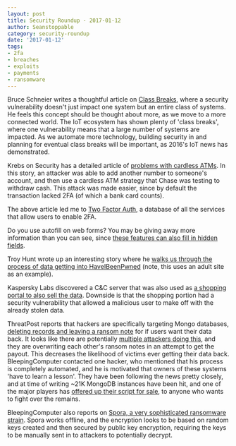 ```yaml
---
layout: post
title: Security Roundup - 2017-01-12
author: Seanstoppable
category: security-roundup
date: '2017-01-12'
tags:
- 2fa
- breaches
- exploits
- payments
- ransomware
---
```


Bruce Schneier writes a thoughtful article on [Class
Breaks](https://www.schneier.com/blog/archives/2017/01/class_breaks.html), where
a security vulnerability doesn't just impact one system but an entire class of
systems. He feels this concept should be thought about more, as we move to a
more connected world. The IoT ecosystem has shown plenty of 'class breaks',
where one vulnerability means that a large number of systems are impacted. As we
automate more technology, building security in and planning for eventual class
breaks will be important, as 2016's IoT news has demonstrated.

Krebs on Security has a detailed article of [problems with cardless
ATMs](https://krebsonsecurity.com/2017/01/stolen-passwords-fuel-cardless-atm-fraud/). 
In this story, an attacker was able to add another number to someone's account,
and then use a cardless ATM strategy that Chase was testing to withdraw cash.
This attack was made easier, since by default the transaction lacked 2FA 
(of which a bank card counts).

The above article led me to [Two Factor Auth](https://twofactorauth.org/), a
database of all the services that allow users to enable 2FA.

Do you use autofill on web forms? You may be giving away more information than
you can see, since [these features can also fill in hidden
fields](https://thehackernews.com/2017/01/browser-autofill-phishing.html).

Troy Hunt wrote up an interesting story  where he [walks us through the process
of data getting into HaveIBeenPwned](https://www.troyhunt.com/a-data-breach-investigation-blow-by-blow/)
(note, this uses an adult site as an example). 

Kaspersky Labs discovered a C&C server that was also used as [a shopping portal
to also sell the
data](https://securelist.com/blog/research/76986/one-stop-shop-server-steals-data-then-offers-it-for-sale/).
Downside is that the shopping portion had a security vulnerability that allowed
a malicious user to make off with the already stolen data.

ThreatPost reports that hackers are specifically targeting Mongo databases,
[deleting records and leaving a ransom
note](https://threatpost.com/attacks-on-mongodb-rise-as-hijackings-continue/122887/)
for if users want their data back. It looks like there are potentially [multiple
attackers doing
this](https://www.bleepingcomputer.com/news/security/mongodb-apocalypse-is-here-as-ransom-attacks-hit-10-000-servers/),
and they are overwriting each other's ransom notes in an attempt to get the
payout. This decreases the likelihood of victims ever getting their data back.
BleepingComputer contacted one hacker, who mentioned that his process is
completely automated, and he is motivated that owners of these systems 'have to
learn a lesson'. They have been following the news pretty closely, and at time
of writing ~21K MongoDB instances have been hit, and one of the major players
has [offered up their script for
sale](https://www.bleepingcomputer.com/news/security/kraken-group-puts-mongodb-hijacking-script-up-for-sale/),
to anyone who wants to fight over the remains.

BleepingComputer also reports on [Spora, a very sophisticated ransomware
strain](https://www.bleepingcomputer.com/news/security/spora-ransomware-works-offline-has-the-most-sophisticated-payment-site-as-of-yet/).
Spora works offline, and the encryption looks to be based on random keys created
and then secured by public key encryption, requiring the keys to be manually
sent in to attackers to potentially decrypt.
